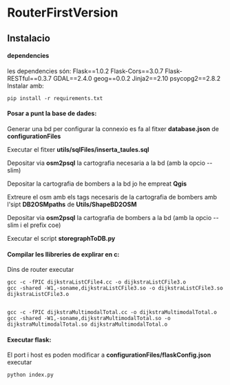 # RouterFirstVersion 

## Instalacio 

#### dependencies
les dependencies són:
Flask==1.0.2
Flask-Cors==3.0.7
Flask-RESTful==0.3.7
GDAL==2.4.0
geog==0.0.2
Jinja2==2.10
psycopg2==2.8.2
Instalar amb:
```
pip install -r requirements.txt
```
#### Posar a punt la base de dades:
Generar una bd per configurar la connexio es fa al fitxer **database.json** de **configurationFiles**

  Executar el fitxer **utils/sqlFiles/inserta_taules.sql**

  Depositar via **osm2psql** la cartografia necesaria a la bd (amb la opcio --slim)

  Depositar la cartografia de bombers a la bd jo he empreat **Qgis**

  Extreure el osm amb els tags necesaris de la cartografia de bombers amb l'sipt **DB2OSMpaths** de **Utils/ShapeBD2OSM**

  Depositar via **osm2psql** la cartografia de bombers a la bd (amb la opcio --slim i el prefix coe)

  Executar el script **storegraphToDB.py**

#### Compilar les llibreries de explirar en c:
Dins de router executar 
```
gcc -c -fPIC dijkstraListCFile4.cc -o dijkstraListCFile3.o
gcc -shared -W1,-soname,dijkstraListCFile3.so -o dijkstraListCFile3.so dijkstraListCFile3.o


gcc -c -fPIC dijkstraMultimodalTotal.cc -o dijkstraMultimodalTotal.o
gcc -shared -W1,-soname,dijkstraMultimodalTotal.so -o dijkstraMultimodalTotal.so dijkstraMultimodalTotal.o
```

#### Executar flask:
El port i host es poden modificar a **configurationFiles/flaskConfig.json**
executar
```
python index.py
```
